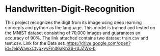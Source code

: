 # Handwritten-Digit-Recognition
This project recognizes the digit from its image using deep learning concepts and python as the language. This model is trained and tested on the MNIST dataset consisting of 70,000 images and guarantees an accuracy of 90%. The link attached contains two dataset train.csv and test.csv. 
Link for the Data set: https://drive.google.com/open?id=1elpWawxCtvgxyvFm06aKn36-rdJZWx-b
